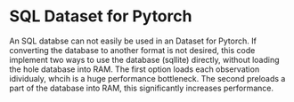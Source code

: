 # SQL Dataset for Pytorch
An SQL databse can not easily be used in an Dataset for Pytorch. If converting the database to another format is not desired, this code implement two ways to use the database (sqllite) directly, without loading the hole database into RAM.
The first option loads each observation idividualy, whcih is a huge performance bottleneck. The second preloads a part of the database into RAM, this significantly increases performance.

